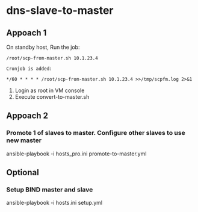 # dns-slave-to-master

## Appoach 1
On standby host,
    Run the job:

    /root/scp-from-master.sh 10.1.23.4

    Cronjob is added:

    */60 * * * * /root/scp-from-master.sh 10.1.23.4 >>/tmp/scpfm.log 2>&1



1. Login as root in VM console
2. Execute convert-to-master.sh


## Appoach 2
### Promote 1 of slaves to master. Configure other slaves to use new master
ansible-playbook -i hosts_pro.ini promote-to-master.yml

## Optional
### Setup BIND master and slave
ansible-playbook -i hosts.ini setup.yml